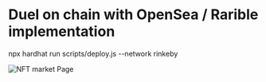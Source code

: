 # Duel on chain with OpenSea / Rarible implementation
npx hardhat run scripts/deploy.js --network rinkeby

![NFT market Page](https://raw.githubusercontent.com/mcruzvas/nft_duel/main/screensho1.png)